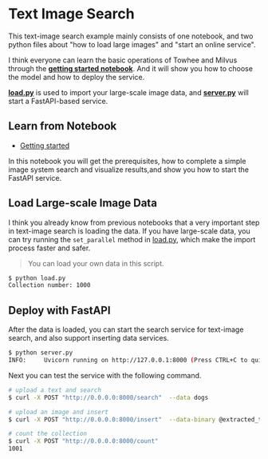 # Text Image Search

This text-image search example mainly consists of one notebook, and two python files about "how to load large images" and "start an online service".



I think everyone can learn the basic operations of Towhee and Milvus through the [**getting started notebook**](./text_image_search_engine.ipynb). And it will show you how to choose the model and how to deploy the service.  

[**load.py**](./load.py) is used to import your large-scale image data, and [**server.py**](./server.py) will start a FastAPI-based service.

## Learn from Notebook

- [Getting started](text_image_search_engine.ipynb)

In this notebook you will get the prerequisites, how to complete a simple image system search and visualize results,and show you how to start the FastAPI service.


## Load Large-scale Image Data

I think you already know from previous notebooks that a very important step in  text-image search is loading the data. If you have large-scale data, you can try running the `set_parallel` method in [load.py](./load.py), which make the import process faster and safer.

> You can load your own data in this script.

```bash
$ python load.py
Collection number: 1000
```

## Deploy with FastAPI

After the data is loaded, you can start the search service for text-image search, and also support inserting data services.

```bash
$ python server.py
INFO:     Uvicorn running on http://127.0.0.1:8000 (Press CTRL+C to quit)
```

Next you can test the service with the following command.

```bash
# upload a text and search
$ curl -X POST "http://0.0.0.0:8000/search"  --data dogs

# upload an image and insert
$ curl -X POST "http://0.0.0.0:8000/insert"  --data-binary @extracted_test/n01443537/n03478589_8874.JPEG -H 'Content-Type: image/jpeg'

# count the collection
$ curl -X POST "http://0.0.0.0:8000/count"
1001
```